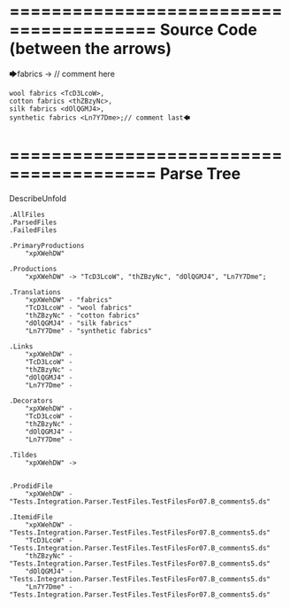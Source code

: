 ========================================
Source Code (between the arrows)
========================================

🡆fabrics <xpXWehDW> -> // comment here

    wool fabrics <TcD3LcoW>,
    cotton fabrics <thZBzyNc>,
    silk fabrics <dOlQGMJ4>,
    synthetic fabrics <Ln7Y7Dme>;// comment last🡄

========================================
Parse Tree
========================================
DescribeUnfold

    .AllFiles
    .ParsedFiles
    .FailedFiles

    .PrimaryProductions
        "xpXWehDW" 

    .Productions
        "xpXWehDW" -> "TcD3LcoW", "thZBzyNc", "dOlQGMJ4", "Ln7Y7Dme";

    .Translations
        "xpXWehDW" - "fabrics"
        "TcD3LcoW" - "wool fabrics"
        "thZBzyNc" - "cotton fabrics"
        "dOlQGMJ4" - "silk fabrics"
        "Ln7Y7Dme" - "synthetic fabrics"

    .Links
        "xpXWehDW" - 
        "TcD3LcoW" - 
        "thZBzyNc" - 
        "dOlQGMJ4" - 
        "Ln7Y7Dme" - 

    .Decorators
        "xpXWehDW" - 
        "TcD3LcoW" - 
        "thZBzyNc" - 
        "dOlQGMJ4" - 
        "Ln7Y7Dme" - 

    .Tildes
        "xpXWehDW" -> 


    .ProdidFile
        "xpXWehDW" - "Tests.Integration.Parser.TestFiles.TestFilesFor07.B_comments5.ds"

    .ItemidFile
        "xpXWehDW" - "Tests.Integration.Parser.TestFiles.TestFilesFor07.B_comments5.ds"
        "TcD3LcoW" - "Tests.Integration.Parser.TestFiles.TestFilesFor07.B_comments5.ds"
        "thZBzyNc" - "Tests.Integration.Parser.TestFiles.TestFilesFor07.B_comments5.ds"
        "dOlQGMJ4" - "Tests.Integration.Parser.TestFiles.TestFilesFor07.B_comments5.ds"
        "Ln7Y7Dme" - "Tests.Integration.Parser.TestFiles.TestFilesFor07.B_comments5.ds"


